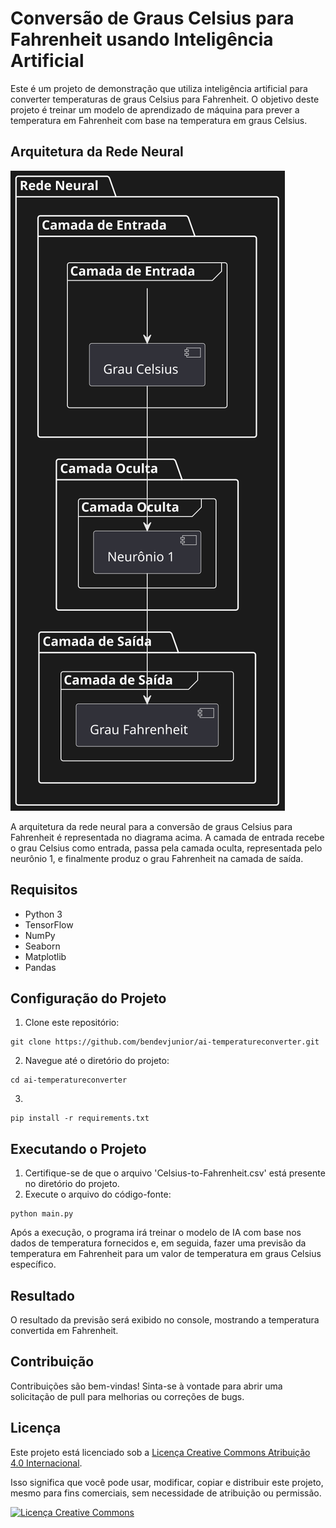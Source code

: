 # Conversão de Graus Celsius para Fahrenheit usando Inteligência Artificial

Este é um projeto de demonstração que utiliza inteligência artificial para converter temperaturas de graus Celsius para Fahrenheit. O objetivo deste projeto é treinar um modelo de aprendizado de máquina para prever a temperatura em Fahrenheit com base na temperatura em graus Celsius.

## Arquitetura da Rede Neural

![Arquitetura da Rede Neural](arquitetura-rede-neural.svg)

A arquitetura da rede neural para a conversão de graus Celsius para Fahrenheit é representada no diagrama acima. A camada de entrada recebe o grau Celsius como entrada, passa pela camada oculta, representada pelo neurônio 1, e finalmente produz o grau Fahrenheit na camada de saída.


## Requisitos

- Python 3
- TensorFlow
- NumPy
- Seaborn
- Matplotlib
- Pandas

## Configuração do Projeto

1. Clone este repositório:

```shell
git clone https://github.com/bendevjunior/ai-temperatureconverter.git
```

2. Navegue até o diretório do projeto:

```shell
cd ai-temperatureconverter
```

3.

```shell
pip install -r requirements.txt
```

## Executando o Projeto

1. Certifique-se de que o arquivo 'Celsius-to-Fahrenheit.csv' está presente no diretório do projeto.
2. Execute o arquivo do código-fonte:
```shell
python main.py
```

Após a execução, o programa irá treinar o modelo de IA com base nos dados de temperatura fornecidos e, em seguida, fazer uma previsão da temperatura em Fahrenheit para um valor de temperatura em graus Celsius específico.

## Resultado

O resultado da previsão será exibido no console, mostrando a temperatura convertida em Fahrenheit.

## Contribuição

Contribuições são bem-vindas! Sinta-se à vontade para abrir uma solicitação de pull para melhorias ou correções de bugs.

## Licença


Este projeto está licenciado sob a [Licença Creative Commons Atribuição 4.0 Internacional](http://creativecommons.org/licenses/by/4.0/).

Isso significa que você pode usar, modificar, copiar e distribuir este projeto, mesmo para fins comerciais, sem necessidade de atribuição ou permissão.

[![Licença Creative Commons](https://i.creativecommons.org/l/by/4.0/88x31.png)](http://creativecommons.org/licenses/by/4.0/)




